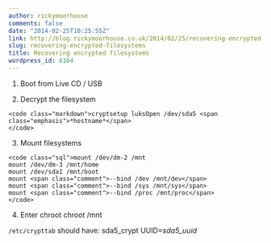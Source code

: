 ```yaml
---
author: rickymoorhouse
comments: false
date: "2014-02-25T10:25:55Z"
link: http://blog.rickymoorhouse.co.uk/2014/02/25/recovering-encrypted-filesystems/
slug: recovering-encrypted-filesystems
title: Recovering encrypted filesystems
wordpress_id: 8164
---
```


1. Boot from Live CD / USB

	
  2. Decrypt the filesystem

    
    <code class="markdown">cryptsetup luksOpen /dev/sda5 <span class="emphasis">*hostname*</span>
    </code>




	
  3. Mount filesystems

    
    <code class="sql">mount /dev/dm-2 /mnt
    mount /dev/dm-3 /mnt/home
    mount /dev/sda1 /mnt/boot
    mount <span class="comment">--bind /dev /mnt/dev</span>
    mount <span class="comment">--bind /sys /mnt/sys</span>
    mount <span class="comment">--bind /proc /mnt/proc</span>
    </code>




	
  4. Enter chroot
chroot /mnt


`/etc/crypttab` should have: sda5_crypt UUID=*sda5_uuid*
